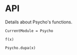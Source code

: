 # API

Details about Psycho's functions.


```@meta
CurrentModule = Psycho
```

```@docs
f(x)
```

```@docs
Psycho.dupa(x)
```